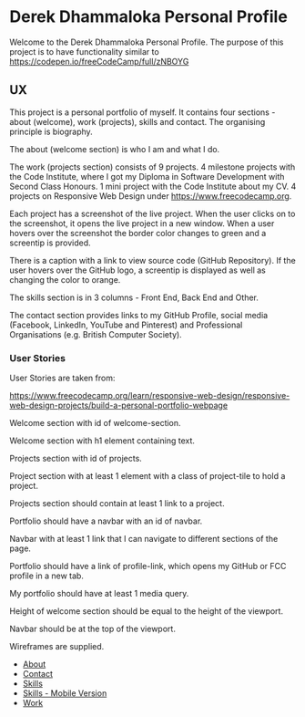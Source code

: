 # Derek Dhammaloka Personal Profile
 
Welcome to the Derek Dhammaloka Personal Profile.  The purpose of this project is to have functionality similar to
https://codepen.io/freeCodeCamp/full/zNBOYG
 
## UX

This project is a personal portfolio of myself.  It contains four sections - about (welcome), work (projects), skills and contact.
The organising principle is biography.

The about (welcome section) is who I am and what I do.

The work (projects section) consists of 9 projects.  4 milestone projects with the Code Institute, where I got my Diploma in Software Development
with Second Class Honours.  1 mini project with the Code Institute about my CV.  4 projects on Responsive Web Design under https://www.freecodecamp.org.

Each project has a screenshot of the live project.  When the user clicks on to the screenshot, it opens the live project in a new window.
When a user hovers over the screenshot the border color changes to green and a screentip is provided.

There is a caption with a link to view source code (GitHub Repository).  If the user hovers over the GitHub logo, a screentip is displayed as well as changing
the color to orange.

The skills section is in 3 columns - Front End, Back End and Other.

The contact section provides links to my GitHub Profile, social media (Facebook, LinkedIn, YouTube and Pinterest) and Professional Organisations (e.g. British
Computer Society).
 
### User Stories
 
User Stories are taken from:
 
https://www.freecodecamp.org/learn/responsive-web-design/responsive-web-design-projects/build-a-personal-portfolio-webpage

Welcome section with id of welcome-section.

Welcome section with h1 element containing text.

Projects section with id of projects.

Project section with at least 1 element with a class of project-tile to hold a project.

Projects section should contain at least 1 link to a project.

Portfolio should have a navbar with an id of navbar.

Navbar with at least 1 link that I can navigate to different sections of the page.

Portfolio should have a link of profile-link, which opens my GitHub or FCC profile in a new tab.

My portfolio should have at least 1 media query.

Height of welcome section should be equal to the height of the viewport.

Navbar should be at the top of the viewport.

Wireframes are supplied.

* [About](wireframes/about.png)
* [Contact](wireframes/contact.png)
* [Skills](wireframes/skills.PNG)
* [Skills - Mobile Version](wireframes/skills-mobile.png)
* [Work](wireframes/work.png)